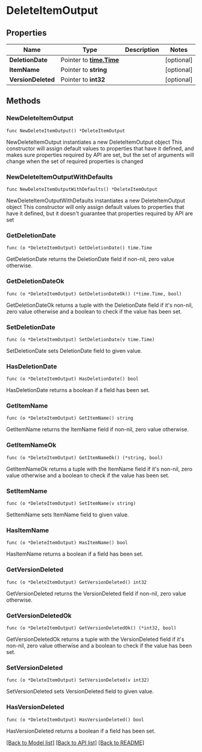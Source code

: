 # DeleteItemOutput

## Properties

Name | Type | Description | Notes
------------ | ------------- | ------------- | -------------
**DeletionDate** | Pointer to [**time.Time**](time.Time.md) |  | [optional] 
**ItemName** | Pointer to **string** |  | [optional] 
**VersionDeleted** | Pointer to **int32** |  | [optional] 

## Methods

### NewDeleteItemOutput

`func NewDeleteItemOutput() *DeleteItemOutput`

NewDeleteItemOutput instantiates a new DeleteItemOutput object
This constructor will assign default values to properties that have it defined,
and makes sure properties required by API are set, but the set of arguments
will change when the set of required properties is changed

### NewDeleteItemOutputWithDefaults

`func NewDeleteItemOutputWithDefaults() *DeleteItemOutput`

NewDeleteItemOutputWithDefaults instantiates a new DeleteItemOutput object
This constructor will only assign default values to properties that have it defined,
but it doesn't guarantee that properties required by API are set

### GetDeletionDate

`func (o *DeleteItemOutput) GetDeletionDate() time.Time`

GetDeletionDate returns the DeletionDate field if non-nil, zero value otherwise.

### GetDeletionDateOk

`func (o *DeleteItemOutput) GetDeletionDateOk() (*time.Time, bool)`

GetDeletionDateOk returns a tuple with the DeletionDate field if it's non-nil, zero value otherwise
and a boolean to check if the value has been set.

### SetDeletionDate

`func (o *DeleteItemOutput) SetDeletionDate(v time.Time)`

SetDeletionDate sets DeletionDate field to given value.

### HasDeletionDate

`func (o *DeleteItemOutput) HasDeletionDate() bool`

HasDeletionDate returns a boolean if a field has been set.

### GetItemName

`func (o *DeleteItemOutput) GetItemName() string`

GetItemName returns the ItemName field if non-nil, zero value otherwise.

### GetItemNameOk

`func (o *DeleteItemOutput) GetItemNameOk() (*string, bool)`

GetItemNameOk returns a tuple with the ItemName field if it's non-nil, zero value otherwise
and a boolean to check if the value has been set.

### SetItemName

`func (o *DeleteItemOutput) SetItemName(v string)`

SetItemName sets ItemName field to given value.

### HasItemName

`func (o *DeleteItemOutput) HasItemName() bool`

HasItemName returns a boolean if a field has been set.

### GetVersionDeleted

`func (o *DeleteItemOutput) GetVersionDeleted() int32`

GetVersionDeleted returns the VersionDeleted field if non-nil, zero value otherwise.

### GetVersionDeletedOk

`func (o *DeleteItemOutput) GetVersionDeletedOk() (*int32, bool)`

GetVersionDeletedOk returns a tuple with the VersionDeleted field if it's non-nil, zero value otherwise
and a boolean to check if the value has been set.

### SetVersionDeleted

`func (o *DeleteItemOutput) SetVersionDeleted(v int32)`

SetVersionDeleted sets VersionDeleted field to given value.

### HasVersionDeleted

`func (o *DeleteItemOutput) HasVersionDeleted() bool`

HasVersionDeleted returns a boolean if a field has been set.


[[Back to Model list]](../README.md#documentation-for-models) [[Back to API list]](../README.md#documentation-for-api-endpoints) [[Back to README]](../README.md)


